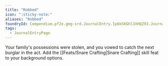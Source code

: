 ```yaml
---
title: "Robbed"
icon: ":sticky-note:"
aliases: "Robbed"
foundryId: Compendium.pf2e.gmg-srd.JournalEntry.Ip6kSKGhl3XHQZ93.JournalEntryPage.SCMlGK2fJF7Zy03E
tags:
  - JournalEntryPage
---
```

Your family's possessions were stolen, and you vowed to catch the next burglar in the act. Add the [[Feats/Snare Crafting|Snare Crafting]] skill feat to your background options.